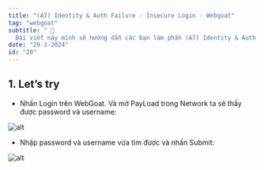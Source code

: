 ```yaml
---
title: "(A7) Identity & Auth Failure - Insecure Login - Webgoat"
tag: "webgoat"
subtitle: " 🐐
  Bài viết này mình sẽ hướng dẫn các bạn làm phần (A7) Identity & Auth Failure - Insecure Login"
date: "29-3-2024"
id: "20"
---
```


## 1. Let’s try

- Nhấn Login trên WebGoat. Và mở PayLoad trong Network ta sẽ thấy được password và username:

![alt](https://res.cloudinary.com/dhs93uix6/image/upload/v1711684370/WebGoat/H84_suznh8.png)

- Nhập password và username vừa tìm được và nhấn Submit:

![alt](https://res.cloudinary.com/dhs93uix6/image/upload/v1711684379/WebGoat/H85_p2vbje.png)
